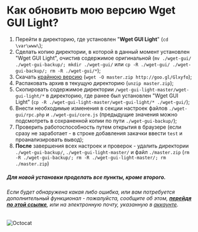Как обновить мою версию Wget GUI Light?
=========

 1. Перейти в директорию, где установлен "**Wget GUI Light**" (`cd \var\www\`);
 2. Сделать копию директории, в которой в данный момент установлен "Wget GUI Light", очистив содержимое оригинальной (`mv ./wget-gui/ ./wget-gui-backup/; mkdir ./wget-gui/` или `cp -R ./wget-gui/ ./wget-gui-backup/; rm -R ./wget-gui/*`);
 3. Скачать [крайнюю версию] (`wget -O master.zip http://goo.gl/Glxyfo`);
 4. Распаковать архив в текущую директорию (`unzip master.zip`);
 5. Скопировать содержимое директории `/wget-gui-light-master/wget-gui-light/*` в директорию, где ранее был установлен "Wget GUI Light" (`cp -R ./wget-gui-light-master/wget-gui-light/* ./wget-gui/`);
 6. Внести необходимые изменения в секции настроек файлов `./wget-gui/rpc.php` и `./wget-gui/core.js` (предыдущие значения можно подсмотреть в сохраненной копии по пути `./wget-gui-backup/`);
 7. Проверить работоспособность путем открытия в браузере (если сразу не заработает - в строке добавления закачки ввести `test` и проанализировать вывод);
 8. **После** завершения всех настроек и проверок - удалить директории `./wget-gui-backup/`, `./wget-gui-light-master/` и файл `./master.zip` (`rm -R ./wget-gui-backup/; rm -R ./wget-gui-light-master/; rm  ./master.zip`) 

##### Для новой установки проделать все пункты, кроме второго.

###### Если будет обнаружена какая либо ошибка, или вам потребуется дополнительный функционал - пожалуйста, сообщите об этом, **[перейдя по этой ссылке]**, или на электронную почту, указанную в [аккаунте].

![Octocat](https://octodex.github.com/images/dojocat.jpg)

[крайнюю версию]:https://github.com/tarampampam/wget-gui-light/archive/master.zip
[перейдя по этой ссылке]:https://github.com/tarampampam/wget-gui-light/issues/new
[аккаунте]:https://github.com/tarampampam
